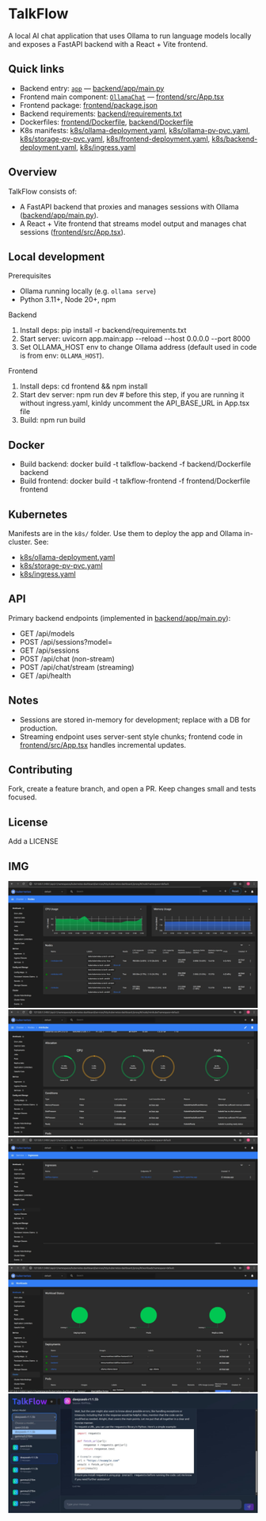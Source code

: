 # TalkFlow

A local AI chat application that uses Ollama to run language models locally and exposes a FastAPI backend with a React + Vite frontend.

## Quick links
- Backend entry: [`app`](backend/app/main.py) — [backend/app/main.py](backend/app/main.py)  
- Frontend main component: [`OllamaChat`](frontend/src/App.tsx) — [frontend/src/App.tsx](frontend/src/App.tsx)  
- Frontend package: [frontend/package.json](frontend/package.json)  
- Backend requirements: [backend/requirements.txt](backend/requirements.txt)  
- Dockerfiles: [frontend/Dockerfile](frontend/Dockerfile), [backend/Dockerfile](backend/Dockerfile)  
- K8s manifests: [k8s/ollama-deployment.yaml](k8s/ollama-deployment.yaml), [k8s/ollama-pv-pvc.yaml](k8s/ollama-pv-pvc.yaml), [k8s/storage-pv-pvc.yaml](k8s/storage-pv-pvc.yaml), [k8s/frontend-deployment.yaml](k8s/frontend-deployment.yaml), [k8s/backend-deployment.yaml](k8s/backend-deployment.yaml), [k8s/ingress.yaml](k8s/ingress.yaml)

## Overview
TalkFlow consists of:
- A FastAPI backend that proxies and manages sessions with Ollama ([backend/app/main.py](backend/app/main.py)).
- A React + Vite frontend that streams model output and manages chat sessions ([frontend/src/App.tsx](frontend/src/App.tsx)).

## Local development

Prerequisites
- Ollama running locally (e.g. `ollama serve`)
- Python 3.11+, Node 20+, npm

Backend
1. Install deps:
   pip install -r backend/requirements.txt
2. Start server:
   uvicorn app.main:app --reload --host 0.0.0.0 --port 8000
3. Set OLLAMA_HOST env to change Ollama address (default used in code is from env: `OLLAMA_HOST`).

Frontend
1. Install deps:
   cd frontend && npm install
2. Start dev server:
   npm run dev   # before this step, if you are running it without ingress.yaml, kinldy uncomment the API_BASE_URL in App.tsx file 
3. Build:
   npm run build

## Docker
- Build backend:
  docker build -t talkflow-backend -f backend/Dockerfile backend
- Build frontend:
  docker build -t talkflow-frontend -f frontend/Dockerfile frontend

## Kubernetes
Manifests are in the `k8s/` folder. Use them to deploy the app and Ollama in-cluster. See:
- [k8s/ollama-deployment.yaml](k8s/ollama-deployment.yaml)
- [k8s/storage-pv-pvc.yaml](k8s/storage-pv-pvc.yaml)
- [k8s/ingress.yaml](k8s/ingress.yaml)

## API
Primary backend endpoints (implemented in [backend/app/main.py](backend/app/main.py)):
- GET /api/models
- POST /api/sessions?model=<model>
- GET /api/sessions
- POST /api/chat (non-stream)
- POST /api/chat/stream (streaming)
- GET /api/health

## Notes
- Sessions are stored in-memory for development; replace with a DB for production.
- Streaming endpoint uses server-sent style chunks; frontend code in [frontend/src/App.tsx](frontend/src/App.tsx) handles incremental updates.

## Contributing
Fork, create a feature branch, and open a PR. Keep changes small and tests focused.

## License
Add a LICENSE

## IMG
![img](imgs/1.jpeg)
![img](imgs/2.jpeg)
![img](imgs/3.jpeg)
![img](imgs/4.jpeg)
![img](imgs/5.jpeg)